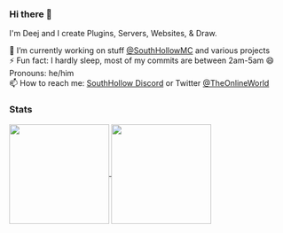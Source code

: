### Hi there 👋

I'm Deej and I create Plugins, Servers, Websites, & Draw. 

🔭 I’m currently working on stuff [@SouthHollowMC](https://github.com/SouthHollowMC) and various projects   
⚡ Fun fact: I hardly sleep, most of my commits are between 2am-5am 
😄 Pronouns: he/him  
📫 How to reach me: [SouthHollow Discord](https://discord.gg/jtZprD5) or Twitter [@TheOnlineWorld](https://twitter.com/theonlineworld2)   

### Stats
<a href="https://github.com/Mr-Deej">
  <img align="center" height="180em" src="https://github-readme-stats.vercel.app/api?username=Mr-Deej&count_private=true&show_icons=true&theme=dracula&bg_color=-45deg,282A36,3D3344" />
</a>
<a href="https://github.com/Mr-Deej">
  <img align="center" height="180em" src="https://github-readme-stats.vercel.app/api/top-langs/?username=Mr-Deej&theme=dracula&bg_color=-45deg,282A36,3D3344&layout=compact&langs_count=6&exclude_repo=riari.dev,laravel-forum-frontend,dailies,vuepress-api-test,arvale.world,drf-vue,tron-legacy-atom,rna-guild.net" />
</a>

